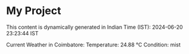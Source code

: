 # My Project

This content is dynamically generated in Indian Time (IST): 2024-06-20 23:23:44 IST


Current Weather in Coimbatore:
Temperature: 24.88 °C
Condition: mist

